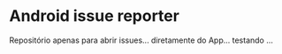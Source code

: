 # Android issue reporter

Repositório apenas para abrir issues... diretamente do App... testando ... 
